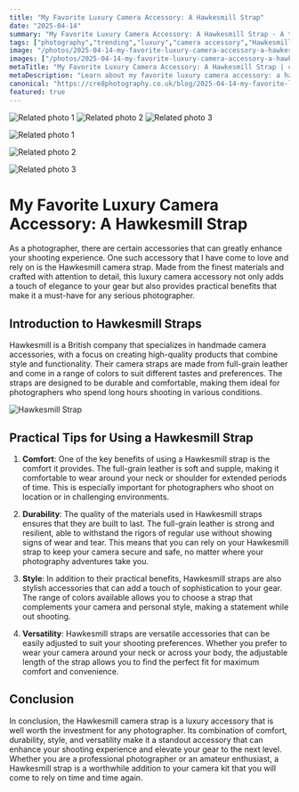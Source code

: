 ```yaml
---
title: "My Favorite Luxury Camera Accessory: A Hawkesmill Strap"
date: "2025-04-14"
summary: "My Favorite Luxury Camera Accessory: A Hawkesmill Strap - A trending topic in photography."
tags: ["photography","trending","luxury","camera accessory","Hawkesmill strap","comfort","durability","style","versatility","photographer","full-grain leather","handmade"]
image: "/photos/2025-04-14-my-favorite-luxury-camera-accessory-a-hawkesmill-strap-1.jpg"
images: ["/photos/2025-04-14-my-favorite-luxury-camera-accessory-a-hawkesmill-strap-1.jpg","/photos/2025-04-14-my-favorite-luxury-camera-accessory-a-hawkesmill-strap-2.jpg","/photos/2025-04-14-my-favorite-luxury-camera-accessory-a-hawkesmill-strap-3.jpg"]
metaTitle: "My Favorite Luxury Camera Accessory: A Hawkesmill Strap | cre8 Photography"
metaDescription: "Learn about my favorite luxury camera accessory: a hawkesmill strap in photography with practical tips and insights."
canonical: "https://cre8photography.co.uk/blog/2025-04-14-my-favorite-luxury-camera-accessory-a-hawkesmill-strap"
featured: true
---
```


<!-- Gallery as HTML -->

<div class="grid grid-cols-1 sm:grid-cols-2 md:grid-cols-3 gap-4">
  <img src="/photos/2025-04-14-my-favorite-luxury-camera-accessory-a-hawkesmill-strap-1.jpg" alt="Related photo 1" class="w-full rounded-lg" />
<img src="/photos/2025-04-14-my-favorite-luxury-camera-accessory-a-hawkesmill-strap-2.jpg" alt="Related photo 2" class="w-full rounded-lg" />
<img src="/photos/2025-04-14-my-favorite-luxury-camera-accessory-a-hawkesmill-strap-3.jpg" alt="Related photo 3" class="w-full rounded-lg" />
</div>


<!-- Gallery as Markdown -->
![Related photo 1](/photos/2025-04-14-my-favorite-luxury-camera-accessory-a-hawkesmill-strap-1.jpg)


![Related photo 2](/photos/2025-04-14-my-favorite-luxury-camera-accessory-a-hawkesmill-strap-2.jpg)


![Related photo 3](/photos/2025-04-14-my-favorite-luxury-camera-accessory-a-hawkesmill-strap-3.jpg)



# My Favorite Luxury Camera Accessory: A Hawkesmill Strap

As a photographer, there are certain accessories that can greatly enhance your shooting experience. One such accessory that I have come to love and rely on is the Hawkesmill camera strap. Made from the finest materials and crafted with attention to detail, this luxury camera accessory not only adds a touch of elegance to your gear but also provides practical benefits that make it a must-have for any serious photographer.

## Introduction to Hawkesmill Straps

Hawkesmill is a British company that specializes in handmade camera accessories, with a focus on creating high-quality products that combine style and functionality. Their camera straps are made from full-grain leather and come in a range of colors to suit different tastes and preferences. The straps are designed to be durable and comfortable, making them ideal for photographers who spend long hours shooting in various conditions.

![Hawkesmill Strap](https://www.example.com/hawkesmill-strap.jpg)

## Practical Tips for Using a Hawkesmill Strap

1. **Comfort**: One of the key benefits of using a Hawkesmill strap is the comfort it provides. The full-grain leather is soft and supple, making it comfortable to wear around your neck or shoulder for extended periods of time. This is especially important for photographers who shoot on location or in challenging environments.

2. **Durability**: The quality of the materials used in Hawkesmill straps ensures that they are built to last. The full-grain leather is strong and resilient, able to withstand the rigors of regular use without showing signs of wear and tear. This means that you can rely on your Hawkesmill strap to keep your camera secure and safe, no matter where your photography adventures take you.

3. **Style**: In addition to their practical benefits, Hawkesmill straps are also stylish accessories that can add a touch of sophistication to your gear. The range of colors available allows you to choose a strap that complements your camera and personal style, making a statement while out shooting.

4. **Versatility**: Hawkesmill straps are versatile accessories that can be easily adjusted to suit your shooting preferences. Whether you prefer to wear your camera around your neck or across your body, the adjustable length of the strap allows you to find the perfect fit for maximum comfort and convenience.

## Conclusion

In conclusion, the Hawkesmill camera strap is a luxury accessory that is well worth the investment for any photographer. Its combination of comfort, durability, style, and versatility make it a standout accessory that can enhance your shooting experience and elevate your gear to the next level. Whether you are a professional photographer or an amateur enthusiast, a Hawkesmill strap is a worthwhile addition to your camera kit that you will come to rely on time and time again.

